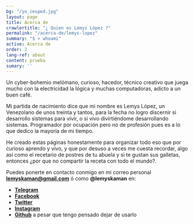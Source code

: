 ```yaml
---
bg: "/yo_cesped.jpg"
layout: page
title: Acerca de
crawlertitle: "¿ Quien es Lemys López ?"
permalink: "/acerca-de/lemys-lopez"
summary: "$ > whoami"
active: Acerca de
order: 2
lang-ref: about
content: prueba
sumary: ''
---
```


Un cyber-bohemio melómano, curioso, hacedor, técnico creativo que juega mucho con la electricidad la lógica y muchas computadoras, adicto a un buen café.

Mi partida de nacimiento dice que mi nombre es Lemys López, un Venezolano de unos treinta y tantos, para la fecha no logro discernir si desarrollo sistemas para vivir, o si vivo divirtiéndome desarrollando sistemas. Programador por ocupación pero no de profesión pues es a lo que dedico la mayoría de mi tiempo.

He creado estas páginas honestamente para organizar todo eso que por curioso aprendo y vivo, y que por desuso a veces me cuesta recordar, algo así como el recetario de postres de tu abuela y si te gustan sus galletas, entonces ¿por que no compartir la receta con todo el mundo?.

Puedes ponerte en contacto conmigo en mi correo personal [**lemyskaman@gmail.com**](mailto:lemyskaman@gmail.com) ó como **@lemyskaman** en:

* [**Telegram**](https://t.me/lemyskaman "Telegram")
* [**Facebook**](https://www.facebook.com/lemyskaman "Facebook")
* [**Twitter**](https://twitter.com/lemyskaman "Twitter")
* [**Instagram**](https://www.instagram.com/lemyskaman/ "Instagram")
* [**Github**](http://github.com/lemyskaman/ "Github") a pesar que tengo pensado dejar de usarlo